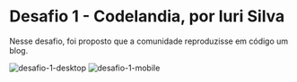 # Desafio 1 - Codelandia, por Iuri Silva

Nesse desafio, foi proposto que a comunidade reproduzisse em código um blog. 

![desafio-1-desktop](https://user-images.githubusercontent.com/85260155/153731728-c9aebf03-6ff0-492f-af7b-9e9181d0b40d.png)
![desafio-1-mobile](https://user-images.githubusercontent.com/85260155/153731729-116fafee-2dc9-4796-8eb5-eac56347312d.png)
